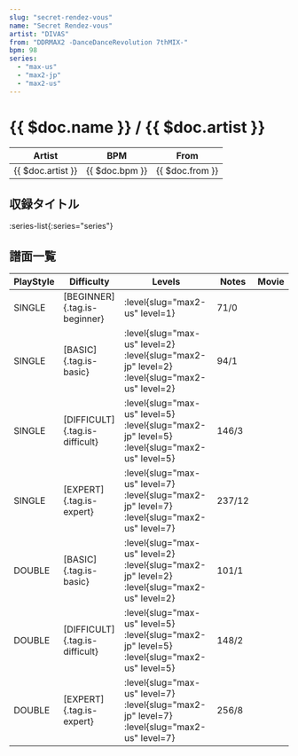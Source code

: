 ```yaml
---
slug: "secret-rendez-vous"
name: "Secret Rendez-vous"
artist: "DIVAS"
from: "DDRMAX2 -DanceDanceRevolution 7thMIX-"
bpm: 98
series:
  - "max-us"
  - "max2-jp"
  - "max2-us"
---
```


# {{ $doc.name }} / {{ $doc.artist }}

|Artist|BPM|From|
|------|---|----|
|{{ $doc.artist }}|{{ $doc.bpm }}|{{ $doc.from }}|

## 収録タイトル

:series-list{:series="series"}

## 譜面一覧

|PlayStyle|Difficulty|Levels|Notes|Movie|
|---------|----------|------|-----|-----|
|SINGLE|[BEGINNER]{.tag.is-beginner}|:level{slug="max2-us" level=1}|71/0||
|SINGLE|[BASIC]{.tag.is-basic}|:level{slug="max-us" level=2} :level{slug="max2-jp" level=2} :level{slug="max2-us" level=2}|94/1||
|SINGLE|[DIFFICULT]{.tag.is-difficult}|:level{slug="max-us" level=5} :level{slug="max2-jp" level=5} :level{slug="max2-us" level=5}|146/3||
|SINGLE|[EXPERT]{.tag.is-expert}|:level{slug="max-us" level=7} :level{slug="max2-jp" level=7} :level{slug="max2-us" level=7}|237/12||
|DOUBLE|[BASIC]{.tag.is-basic}|:level{slug="max-us" level=2} :level{slug="max2-jp" level=2} :level{slug="max2-us" level=2}|101/1||
|DOUBLE|[DIFFICULT]{.tag.is-difficult}|:level{slug="max-us" level=5} :level{slug="max2-jp" level=5} :level{slug="max2-us" level=5}|148/2||
|DOUBLE|[EXPERT]{.tag.is-expert}|:level{slug="max-us" level=7} :level{slug="max2-jp" level=7} :level{slug="max2-us" level=7}|256/8||
